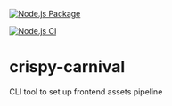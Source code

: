 [![Node.js Package](https://github.com/manzo-willis/crispy-carnival/actions/workflows/npm-publish.yml/badge.svg)](https://github.com/manzo-willis/crispy-carnival/actions/workflows/npm-publish.yml)

[![Node.js CI](https://github.com/manzo-willis/crispy-carnival/actions/workflows/node.js.yml/badge.svg)](https://github.com/manzo-willis/crispy-carnival/actions/workflows/node.js.yml)

# crispy-carnival

CLI tool to set up frontend assets pipeline
